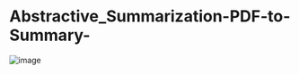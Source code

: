 # Abstractive_Summarization-PDF-to-Summary-
![image](https://github.com/user-attachments/assets/5793b280-8cd2-4d81-99b4-a1a95ac80df5)
